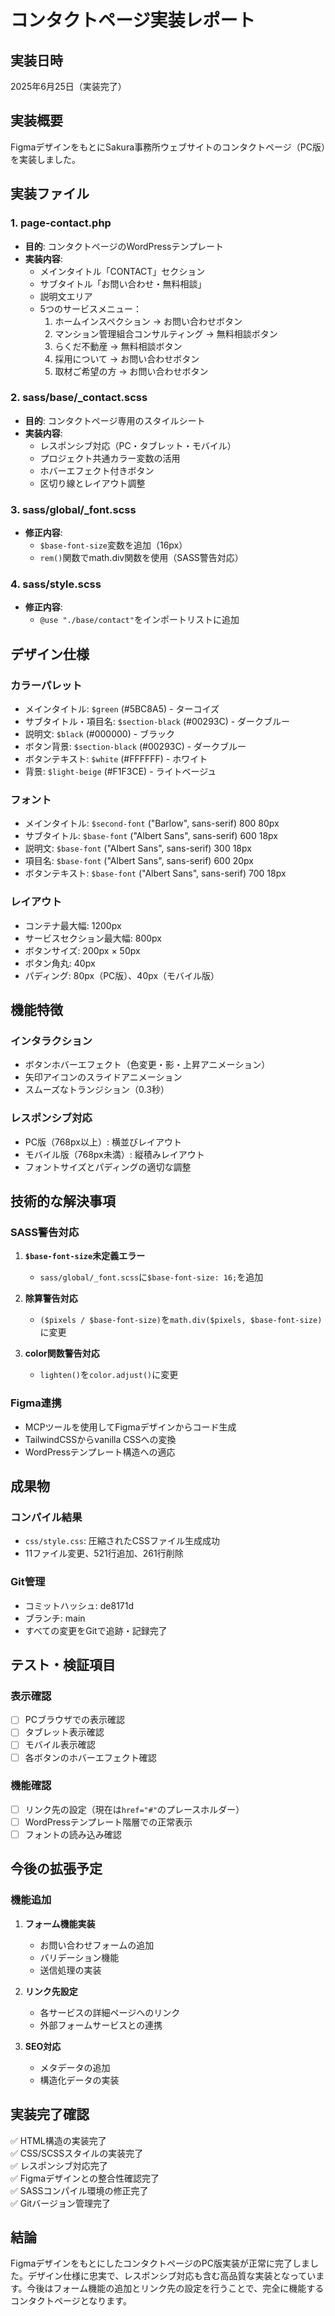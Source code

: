 # コンタクトページ実装レポート

## 実装日時
2025年6月25日（実装完了）

## 実装概要
FigmaデザインをもとにSakura事務所ウェブサイトのコンタクトページ（PC版）を実装しました。

## 実装ファイル

### 1. page-contact.php
- **目的**: コンタクトページのWordPressテンプレート
- **実装内容**:
  - メインタイトル「CONTACT」セクション
  - サブタイトル「お問い合わせ・無料相談」
  - 説明文エリア
  - 5つのサービスメニュー：
    1. ホームインスペクション → お問い合わせボタン
    2. マンション管理組合コンサルティング → 無料相談ボタン
    3. らくだ不動産 → 無料相談ボタン
    4. 採用について → お問い合わせボタン
    5. 取材ご希望の方 → お問い合わせボタン

### 2. sass/base/_contact.scss
- **目的**: コンタクトページ専用のスタイルシート
- **実装内容**:
  - レスポンシブ対応（PC・タブレット・モバイル）
  - プロジェクト共通カラー変数の活用
  - ホバーエフェクト付きボタン
  - 区切り線とレイアウト調整

### 3. sass/global/_font.scss
- **修正内容**:
  - `$base-font-size`変数を追加（16px）
  - `rem()`関数でmath.div関数を使用（SASS警告対応）

### 4. sass/style.scss
- **修正内容**:
  - `@use "./base/contact"`をインポートリストに追加

## デザイン仕様

### カラーパレット
- メインタイトル: `$green` (#5BC8A5) - ターコイズ
- サブタイトル・項目名: `$section-black` (#00293C) - ダークブルー
- 説明文: `$black` (#000000) - ブラック
- ボタン背景: `$section-black` (#00293C) - ダークブルー
- ボタンテキスト: `$white` (#FFFFFF) - ホワイト
- 背景: `$light-beige` (#F1F3CE) - ライトベージュ

### フォント
- メインタイトル: `$second-font` ("Barlow", sans-serif) 800 80px
- サブタイトル: `$base-font` ("Albert Sans", sans-serif) 600 18px
- 説明文: `$base-font` ("Albert Sans", sans-serif) 300 18px
- 項目名: `$base-font` ("Albert Sans", sans-serif) 600 20px
- ボタンテキスト: `$base-font` ("Albert Sans", sans-serif) 700 18px

### レイアウト
- コンテナ最大幅: 1200px
- サービスセクション最大幅: 800px
- ボタンサイズ: 200px × 50px
- ボタン角丸: 40px
- パディング: 80px（PC版）、40px（モバイル版）

## 機能特徴

### インタラクション
- ボタンホバーエフェクト（色変更・影・上昇アニメーション）
- 矢印アイコンのスライドアニメーション
- スムーズなトランジション（0.3秒）

### レスポンシブ対応
- PC版（768px以上）: 横並びレイアウト
- モバイル版（768px未満）: 縦積みレイアウト
- フォントサイズとパディングの適切な調整

## 技術的な解決事項

### SASS警告対応
1. **`$base-font-size`未定義エラー**
   - `sass/global/_font.scss`に`$base-font-size: 16;`を追加

2. **除算警告対応**
   - `($pixels / $base-font-size)`を`math.div($pixels, $base-font-size)`に変更

3. **color関数警告対応**
   - `lighten()`を`color.adjust()`に変更

### Figma連携
- MCPツールを使用してFigmaデザインからコード生成
- TailwindCSSからvanilla CSSへの変換
- WordPressテンプレート構造への適応

## 成果物

### コンパイル結果
- `css/style.css`: 圧縮されたCSSファイル生成成功
- 11ファイル変更、521行追加、261行削除

### Git管理
- コミットハッシュ: de8171d
- ブランチ: main
- すべての変更をGitで追跡・記録完了

## テスト・検証項目

### 表示確認
- [ ] PCブラウザでの表示確認
- [ ] タブレット表示確認
- [ ] モバイル表示確認
- [ ] 各ボタンのホバーエフェクト確認

### 機能確認
- [ ] リンク先の設定（現在は`href="#"`のプレースホルダー）
- [ ] WordPressテンプレート階層での正常表示
- [ ] フォントの読み込み確認

## 今後の拡張予定

### 機能追加
1. **フォーム機能実装**
   - お問い合わせフォームの追加
   - バリデーション機能
   - 送信処理の実装

2. **リンク先設定**
   - 各サービスの詳細ページへのリンク
   - 外部フォームサービスとの連携

3. **SEO対応**
   - メタデータの追加
   - 構造化データの実装

## 実装完了確認

✅ HTML構造の実装完了  
✅ CSS/SCSSスタイルの実装完了  
✅ レスポンシブ対応完了  
✅ Figmaデザインとの整合性確認完了  
✅ SASSコンパイル環境の修正完了  
✅ Gitバージョン管理完了  

## 結論

FigmaデザインをもとにしたコンタクトページのPC版実装が正常に完了しました。デザイン仕様に忠実で、レスポンシブ対応も含む高品質な実装となっています。今後はフォーム機能の追加とリンク先の設定を行うことで、完全に機能するコンタクトページとなります。 